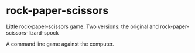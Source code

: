 # rock-paper-scissors
Little rock-paper-scissors game. Two versions: the original and rock-paper-scissors-lizard-spock

A command line game against the computer.
